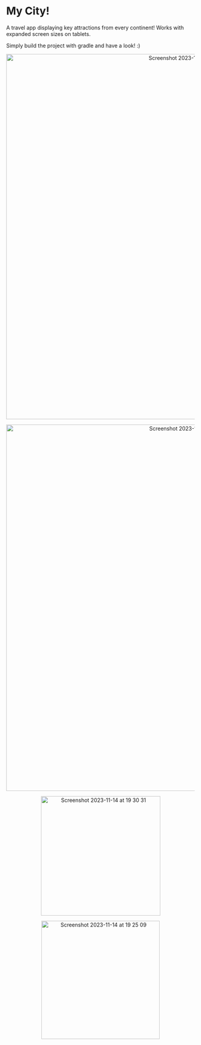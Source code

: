# My City!

A travel app displaying key attractions from every continent! Works with expanded screen sizes on tablets.

Simply build the project with gradle and have a look! :)

<p align="center">
  <img width="976" alt="Screenshot 2023-11-14 at 19 24 03" src="https://github.com/codevisualisations/myCity/assets/106033128/b2e34a26-a751-48cc-bcea-e3cf6921cefa">
</p>

<p align="center">
  <img width="979" alt="Screenshot 2023-11-14 at 19 24 20" src="https://github.com/codevisualisations/myCity/assets/106033128/7ab61078-86d9-4dac-865f-42cd27b620f2">
</p>

<p align="center">
<img width="319" alt="Screenshot 2023-11-14 at 19 30 31" src="https://github.com/codevisualisations/myCity/assets/106033128/9e0ee915-8bdc-4c0a-8967-40a555902151">
</p>


<p align="center">
  <img width="316" alt="Screenshot 2023-11-14 at 19 25 09" src="https://github.com/codevisualisations/myCity/assets/106033128/93a5b3da-2114-4707-8e4e-6e237409eb70">
</p>


